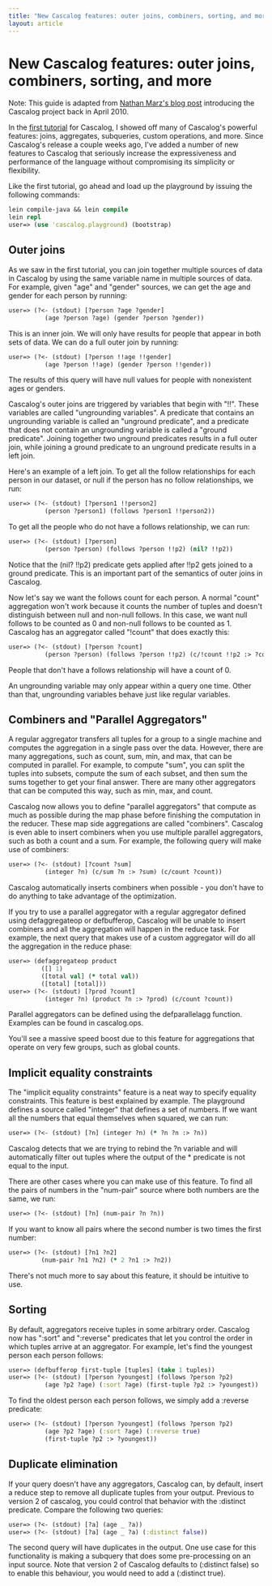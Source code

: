 ```yaml
---
title: "New Cascalog features: outer joins, combiners, sorting, and more"
layout: article
---
```


# New Cascalog features: outer joins, combiners, sorting, and more

Note: This guide is adapted from [Nathan Marz's blog post](nathanmarz.com/blog/new-cascalog-features-outer-joins-combiners-sorting-and-more.html) introducing the Cascalog project back in April 2010.

In the [first tutorial](/articles/marz_intro_1.html) for Cascalog, I showed off many of Cascalog's powerful features: joins, aggregates, subqueries, custom operations, and more. Since Cascalog's release a couple weeks ago, I've added a number of new features to Cascalog that seriously increase the expressiveness and performance of the language without compromising its simplicity or flexibility.

Like the first tutorial, go ahead and load up the playground by issuing the following commands:

```clj
lein compile-java && lein compile
lein repl
user=> (use 'cascalog.playground) (bootstrap)
```

## Outer joins

As we saw in the first tutorial, you can join together multiple sources of data in Cascalog by using the same variable name in multiple sources of data. For example, given "age" and "gender" sources, we can get the age and gender for each person by running:

```clj
user=> (?<- (stdout) [?person ?age ?gender]
          (age ?person ?age) (gender ?person ?gender))
```

This is an inner join. We will only have results for people that appear in both sets of data. We can do a full outer join by running:

```clj
user=> (?<- (stdout) [?person !!age !!gender]
          (age ?person !!age) (gender ?person !!gender))
```

The results of this query will have null values for people with nonexistent ages or genders.

Cascalog's outer joins are triggered by variables that begin with "!!". These variables are called "ungrounding variables". A predicate that contains an ungrounding variable is called an "unground predicate", and a predicate that does not contain an ungrounding variable is called a "ground predicate". Joining together two unground predicates results in a full outer join, while joining a ground predicate to an unground predicate results in a left join.

Here's an example of a left join. To get all the follow relationships for each person in our dataset, or null if the person has no follow relationships, we run:

```clj
user=> (?<- (stdout) [?person1 !!person2]
          (person ?person1) (follows ?person1 !!person2))
```

To get all the people who do not have a follows relationship, we can run:

```clj
user=> (?<- (stdout) [?person]
          (person ?person) (follows ?person !!p2) (nil? !!p2))
```

Notice that the (nil? !!p2) predicate gets applied after !!p2 gets joined to a ground predicate. This is an important part of the semantics of outer joins in Cascalog.

Now let's say we want the follows count for each person. A normal "count" aggregation won't work because it counts the number of tuples and doesn't distinguish between null and non-null follows. In this case, we want null follows to be counted as 0 and non-null follows to be counted as 1. Cascalog has an aggregator called "!count" that does exactly this:

```clj
user=> (?<- (stdout) [?person ?count]
          (person ?person) (follows ?person !!p2) (c/!count !!p2 :> ?count))
```

People that don't have a follows relationship will have a count of 0.

An ungrounding variable may only appear within a query one time. Other than that, ungrounding variables behave just like regular variables.

## Combiners and "Parallel Aggregators"

A regular aggregator transfers all tuples for a group to a single machine and computes the aggregation in a single pass over the data. However, there are many aggregations, such as count, sum, min, and max, that can be computed in parallel. For example, to compute "sum", you can split the tuples into subsets, compute the sum of each subset, and then sum the sums together to get your final answer. There are many other aggregators that can be computed this way, such as min, max, and count.

Cascalog now allows you to define "parallel aggregators" that compute as much as possible during the map phase before finishing the computation in the reducer. These map side aggregations are called "combiners". Cascalog is even able to insert combiners when you use multiple parallel aggregators, such as both a count and a sum. For example, the following query will make use of combiners:

```clj
user=> (?<- (stdout) [?count ?sum]
          (integer ?n) (c/sum ?n :> ?sum) (c/count ?count))
```

Cascalog automatically inserts combiners when possible - you don't have to do anything to take advantage of the optimization.

If you try to use a parallel aggregator with a regular aggregator defined using defaggregateop or defbufferop, Cascalog will be unable to insert combiners and all the aggregation will happen in the reduce task. For example, the next query that makes use of a custom aggregator will do all the aggregation in the reduce phase:

```clj
user=> (defaggregateop product
         ([] 1)
         ([total val] (* total val))
         ([total] [total]))
user=> (?<- (stdout) [?prod ?count]
          (integer ?n) (product ?n :> ?prod) (c/count ?count))
```

Parallel aggregators can be defined using the defparallelagg function. Examples can be found in cascalog.ops.

You'll see a massive speed boost due to this feature for aggregations that operate on very few groups, such as global counts.

## Implicit equality constraints

The "implicit equality constraints" feature is a neat way to specify equality constraints. This feature is best explained by example. The playground defines a source called "integer" that defines a set of numbers. If we want all the numbers that equal themselves when squared, we can run:

```clj
user=> (?<- (stdout) [?n] (integer ?n) (* ?n ?n :> ?n))
```

Cascalog detects that we are trying to rebind the ?n variable and will automatically filter out tuples where the output of the * predicate is not equal to the input.

There are other cases where you can make use of this feature. To find all the pairs of numbers in the "num-pair" source where both numbers are the same, we run:

```clj
user=> (?<- (stdout) [?n] (num-pair ?n ?n))
```

If you want to know all pairs where the second number is two times the first number:

```clj
user=> (?<- (stdout) [?n1 ?n2]
         (num-pair ?n1 ?n2) (* 2 ?n1 :> ?n2))
```

There's not much more to say about this feature, it should be intuitive to use.

## Sorting

By default, aggregators receive tuples in some arbitrary order. Cascalog now has ":sort" and ":reverse" predicates that let you control the order in which tuples arrive at an aggregator. For example, let's find the youngest person each person follows:

```clj
user=> (defbufferop first-tuple [tuples] (take 1 tuples))
user=> (?<- (stdout) [?person ?youngest] (follows ?person ?p2)
          (age ?p2 ?age) (:sort ?age) (first-tuple ?p2 :> ?youngest))
```

To find the oldest person each person follows, we simply add a :reverse predicate:

```clj
user=> (?<- (stdout) [?person ?youngest] (follows ?person ?p2)
          (age ?p2 ?age) (:sort ?age) (:reverse true)
          (first-tuple ?p2 :> ?youngest))
```          

## Duplicate elimination

If your query doesn't have any aggregators, Cascalog can, by default, insert a reduce step to remove all duplicate tuples from your output. 
Previous to version 2 of cascalog, you could control that behavior with the :distinct predicate. Compare the following two queries:

```clj
user=> (?<- (stdout) [?a] (age _ ?a))
user=> (?<- (stdout) [?a] (age _ ?a) (:distinct false))
```

The second query will have duplicates in the output. One use case for this functionality is making a subquery that does some pre-processing on an input source.
Note that version 2 of Cascalog defaults to (:distinct false) so to enable this behaviour, you would need to add a (:distinct true).
